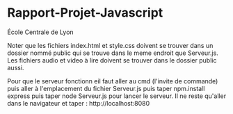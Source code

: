 # Rapport-Projet-Javascript
École Centrale de Lyon


Noter que les fichiers index.html et style.css doivent se trouver dans un dossier nommé public qui se trouve dans le meme endroit 
que Serveur.js. Les fichiers audio et video à lire doivent se trouver dans le dossier public aussi.


Pour que le serveur fonctionn eil faut aller au cmd (l'invite de commande) puis aller à l'emplacement du fichier Serveur.js puis taper npm.install express
puis taper node Serveur.js pour lancer le serveur.
Il ne reste qu'aller dans le navigateur et taper : http://localhost:8080
